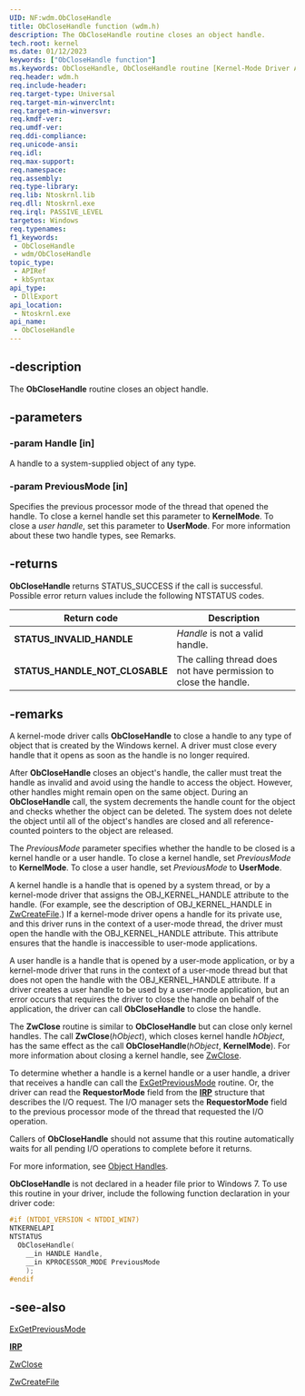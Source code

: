 ```yaml
---
UID: NF:wdm.ObCloseHandle
title: ObCloseHandle function (wdm.h)
description: The ObCloseHandle routine closes an object handle.
tech.root: kernel
ms.date: 01/12/2023
keywords: ["ObCloseHandle function"]
ms.keywords: ObCloseHandle, ObCloseHandle routine [Kernel-Mode Driver Architecture], kernel.obclosehandle, wdm/ObCloseHandle
req.header: wdm.h
req.include-header: 
req.target-type: Universal
req.target-min-winverclnt:
req.target-min-winversvr: 
req.kmdf-ver: 
req.umdf-ver: 
req.ddi-compliance: 
req.unicode-ansi: 
req.idl: 
req.max-support: 
req.namespace: 
req.assembly: 
req.type-library: 
req.lib: Ntoskrnl.lib
req.dll: Ntoskrnl.exe
req.irql: PASSIVE_LEVEL
targetos: Windows
req.typenames: 
f1_keywords:
 - ObCloseHandle
 - wdm/ObCloseHandle
topic_type:
 - APIRef
 - kbSyntax
api_type:
 - DllExport
api_location:
 - Ntoskrnl.exe
api_name:
 - ObCloseHandle
---
```


## -description

The **ObCloseHandle** routine closes an object handle.

## -parameters

### -param Handle [in]

A handle to a system-supplied object of any type.

### -param PreviousMode [in]

Specifies the previous processor mode of the thread that opened the handle. To close a kernel handle set this parameter to **KernelMode**. To close a *user handle*, set this parameter to **UserMode**. For more information about these two handle types, see Remarks.

## -returns

**ObCloseHandle** returns STATUS_SUCCESS if the call is successful. Possible error return values include the following NTSTATUS codes.

| Return code | Description |
|---|---|
| **STATUS_INVALID_HANDLE** | *Handle* is not a valid handle. |
| **STATUS_HANDLE_NOT_CLOSABLE** | The calling thread does not have permission to close the handle. |

## -remarks

A kernel-mode driver calls **ObCloseHandle** to close a handle to any type of object that is created by the Windows kernel. A driver must close every handle that it opens as soon as the handle is no longer required.

After **ObCloseHandle** closes an object's handle, the caller must treat the handle as invalid and avoid using the handle to access the object. However, other handles might remain open on the same object. During an **ObCloseHandle** call, the system decrements the handle count for the object and checks whether the object can be deleted. The system does not delete the object until all of the object's handles are closed and all reference-counted pointers to the object are released.

The *PreviousMode* parameter specifies whether the handle to be closed is a kernel handle or a user handle. To close a kernel handle, set *PreviousMode* to **KernelMode**. To close a user handle, set *PreviousMode* to **UserMode**.

A kernel handle is a handle that is opened by a system thread, or by a kernel-mode driver that assigns the OBJ_KERNEL_HANDLE attribute to the handle. (For example, see the description of OBJ_KERNEL_HANDLE in [ZwCreateFile](../ntifs/nf-ntifs-ntcreatefile.md).) If a kernel-mode driver opens a handle for its private use, and this driver runs in the context of a user-mode thread, the driver must open the handle with the OBJ_KERNEL_HANDLE attribute. This attribute ensures that the handle is inaccessible to user-mode applications.

A user handle is a handle that is opened by a user-mode application, or by a kernel-mode driver that runs in the context of a user-mode thread but that does not open the handle with the OBJ_KERNEL_HANDLE attribute. If a driver creates a user handle to be used by a user-mode application, but an error occurs that requires the driver to close the handle on behalf of the application, the driver can call **ObCloseHandle** to close the handle.

The **ZwClose** routine is similar to **ObCloseHandle** but can close only kernel handles. The call **ZwClose**(*hObject*), which closes kernel handle *hObject*, has the same effect as the call **ObCloseHandle**(*hObject*, **KernelMode**). For more information about closing a kernel handle, see [ZwClose](../ntifs/nf-ntifs-ntclose.md).

To determine whether a handle is a kernel handle or a user handle,  a driver that receives a handle  can call the [ExGetPreviousMode](./nf-wdm-exgetpreviousmode.md) routine. Or, the driver can read the **RequestorMode** field from the [**IRP**](./ns-wdm-_irp.md) structure that describes the I/O request. The I/O manager sets the **RequestorMode** field to the previous processor mode of the thread that requested the I/O operation.

Callers of **ObCloseHandle** should not assume that this routine automatically waits for all pending I/O operations to complete before it returns.

For more information, see [Object Handles](/windows-hardware/drivers/kernel/object-handles).

**ObCloseHandle** is not declared in a header file prior to Windows 7. To use this routine in your driver, include the following function declaration in your driver code:

```cpp
#if (NTDDI_VERSION < NTDDI_WIN7)
NTKERNELAPI
NTSTATUS
  ObCloseHandle(
    __in HANDLE Handle,
    __in KPROCESSOR_MODE PreviousMode
    );
#endif
```

## -see-also

[ExGetPreviousMode](./nf-wdm-exgetpreviousmode.md)

[**IRP**](./ns-wdm-_irp.md)

[ZwClose](../ntifs/nf-ntifs-ntclose.md)

[ZwCreateFile](../ntifs/nf-ntifs-ntcreatefile.md)